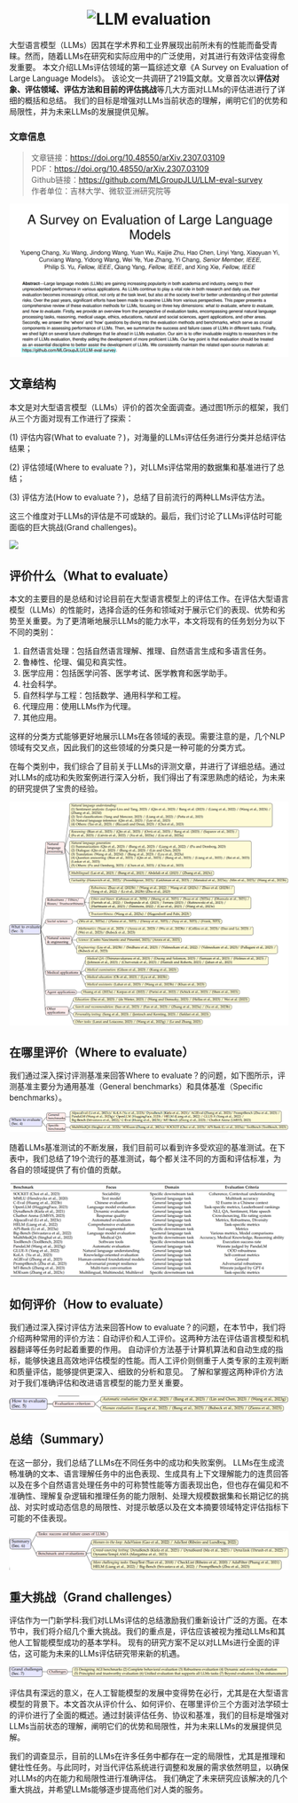 <h1 align="center">
  <br>
  <img src="imgs/logo-llmeval.png" alt="LLM evaluation" width="500">
</h1>

大型语言模型（LLMs）因其在学术界和工业界展现出前所未有的性能而备受青睐。然而，随着LLMs在研究和实际应用中的广泛使用，对其进行有效评估变得愈发重要。
本文介绍LLMs评估领域的第一篇综述文章《A Survey on Evaluation of Large Language Models》。
该论文一共调研了219篇文献。文章首次以**评估对象、评估领域、评估方法和目前的评估挑战**等几大方面对LLMs的评估进进行了详细的概括和总结。
我们的目标是增强对LLMs当前状态的理解，阐明它们的优势和局限性，并为未来LLMs的发展提供见解。

### 文章信息
> 文章链接：https://doi.org/10.48550/arXiv.2307.03109   
> PDF：https://doi.org/10.48550/arXiv.2307.03109                                                                                                                       
> Github链接：https://github.com/MLGroupJLU/LLM-eval-survey                                                                                                                  
> 作者单位：吉林大学、微软亚洲研究院等


![](imgs/abstract.png)

## 文章结构
本文是对大型语言模型（LLMs）评价的首次全面调查。通过图1所示的框架，我们从三个方面对现有工作进行了探索：

(1) 评估内容(What to evaluate？)，对海量的LLMs评估任务进行分类并总结评估结果；

(2) 评估领域(Where to evaluate？)，对LLMs评估常用的数据集和基准进行了总结；

(3) 评估方法(How to evaluate？)，总结了目前流行的两种LLMs评估方法。

这三个维度对于LLMs的评估是不可或缺的。最后，我们讨论了LLMs评估时可能面临的巨大挑战(Grand challenges)。


![](imgs/framework.png)

## 评价什么（What to evaluate）
本文的主要目的是总结和讨论目前在大型语言模型上的评估工作。在评估大型语言模型（LLMs）的性能时，选择合适的任务和领域对于展示它们的表现、优势和劣势至关重要。为了更清晰地展示LLMs的能力水平，本文将现有的任务划分为以下不同的类别：

1. 自然语言处理：包括自然语言理解、推理、自然语言生成和多语言任务。
2. 鲁棒性、伦理、偏见和真实性。
3. 医学应用：包括医学问答、医学考试、医学教育和医学助手。
4. 社会科学。
5. 自然科学与工程：包括数学、通用科学和工程。
6. 代理应用：使用LLMs作为代理。
7. 其他应用。

这样的分类方式能够更好地展示LLMs在各领域的表现。需要注意的是，几个NLP领域有交叉点，因此我们的这些领域的分类只是一种可能的分类方式。

在每个类别中，我们综合了目前关于LLMs的评测文章，并进行了详细总结。通过对LLMs的成功和失败案例进行深入分析，我们得出了有深思熟虑的结论，为未来的研究提供了宝贵的经验。

![](imgs/what-2.png)

## 在哪里评价（Where to evaluate）
我们通过深入探讨评测基准来回答Where to evaluate？的问题，如下图所示，评测基准主要分为通用基准（General benchmarks）和具体基准（Specific benchmarks）。

![](imgs/where-1.png)

随着LLMs基准测试的不断发展，我们目前可以看到许多受欢迎的基准测试。在下表中，我们总结了19个流行的基准测试，每个都关注不同的方面和评估标准，为各自的领域提供了有价值的贡献。

![](imgs/tb-b-1.png)

## 如何评价（How to evaluate）
我们通过深入探讨评估方法来回答How to evaluate？的问题，在本节中，我们将介绍两种常用的评价方法：自动评价和人工评价。这两种方法在评估语言模型和机器翻译等任务时起着重要的作用。
自动评价方法基于计算机算法和自动生成的指标，能够快速且高效地评估模型的性能。而人工评价则侧重于人类专家的主观判断和质量评估，能够提供更深入、细致的分析和意见。
了解和掌握这两种评价方法对于我们准确评估和改进语言模型的能力至关重要。

![](imgs/how-1.png)

## 总结（Summary）
在这一部分，我们总结了LLMs在不同任务中的成功和失败案例。
LLMs在生成流畅准确的文本、语言理解任务中的出色表现、生成具有上下文理解能力的连贯回答以及在多个自然语言处理任务中的可称赞性能等方面表现出色，但也存在偏见和不准确性、理解复杂逻辑和推理任务的能力限制、处理大规模数据集和长期记忆的挑战、对实时或动态信息的局限性、对提示敏感以及在文本摘要领域特定评估指标下可能的不佳表现。

![](imgs/sum-1.png)


## 重大挑战（Grand challenges）
评估作为一门新学科:我们对LLMs评估的总结激励我们重新设计广泛的方面。在本节中，我们将介绍几个重大挑战。我们的重点是，评估应该被视为推动LLMs和其他人工智能模型成功的基本学科。
现有的研究方案不足以对LLMs进行全面的评估，这可能为未来的LLMs评估研究带来新的机遇。

![](imgs/chall-1.png)

评估具有深远的意义，在人工智能模型的发展中变得势在必行，尤其是在大型语言模型的背景下。本文首次从评价什么、如何评价、在哪里评价三个方面对法学硕士的评价进行了全面的概述。通过封装评估任务、协议和基准，我们的目标是增强对LLMs当前状态的理解，阐明它们的优势和局限性，并为未来LLMs的发展提供见解。

我们的调查显示，目前的LLMs在许多任务中都存在一定的局限性，尤其是推理和健壮性任务。与此同时，对当代评估系统进行调整和发展的需求依然明显，以确保对LLMs的内在能力和局限性进行准确评估。
我们确定了未来研究应该解决的几个重大挑战，并希望LLMs能够逐步提高他们对人类的服务。


